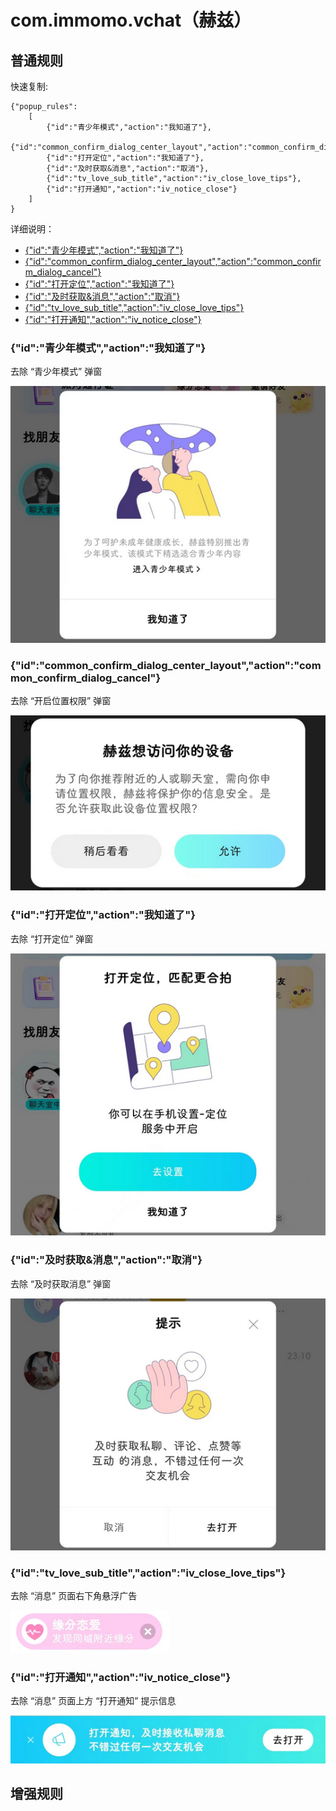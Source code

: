 # com.immomo.vchat（赫兹）

## 普通规则

快速复制:
```
{"popup_rules":
    [
        {"id":"青少年模式","action":"我知道了"},
        {"id":"common_confirm_dialog_center_layout","action":"common_confirm_dialog_cancel"},
        {"id":"打开定位","action":"我知道了"},
        {"id":"及时获取&消息","action":"取消"},
        {"id":"tv_love_sub_title","action":"iv_close_love_tips"},
        {"id":"打开通知","action":"iv_notice_close"}
    ]
}
```
详细说明：
- [{"id":"青少年模式","action":"我知道了"}](#id青少年模式action我知道了)
- [{"id":"common_confirm_dialog_center_layout","action":"common_confirm_dialog_cancel"}](#idcommon_confirm_dialog_center_layoutactioncommon_confirm_dialog_cancel)
- [{"id":"打开定位","action":"我知道了"}](#id打开定位action我知道了)
- [{"id":"及时获取&消息","action":"取消"}](#id及时获取消息action取消)
- [{"id":"tv_love_sub_title","action":"iv_close_love_tips"}](#idtv_love_sub_titleactioniv_close_love_tips)
- [{"id":"打开通知","action":"iv_notice_close"}](#id打开通知actioniv_notice_close)

### {"id":"青少年模式","action":"我知道了"}
去除 “青少年模式” 弹窗

![](./assets/青少年模式.jpg)

### {"id":"common_confirm_dialog_center_layout","action":"common_confirm_dialog_cancel"}
去除 “开启位置权限” 弹窗

![](./assets/开启位置权限.jpg)

### {"id":"打开定位","action":"我知道了"}
去除 “打开定位” 弹窗

![](./assets/打开定位.jpg)

### {"id":"及时获取&消息","action":"取消"}
去除 “及时获取消息” 弹窗

![](./assets/及时获取消息.jpg)

### {"id":"tv_love_sub_title","action":"iv_close_love_tips"}
去除 “消息” 页面右下角悬浮广告

![](./assets/消息页面右下角悬浮广告.jpg)

### {"id":"打开通知","action":"iv_notice_close"}
去除 “消息” 页面上方 “打开通知” 提示信息

![](./assets/消息页面打开通知提示信息.jpg)

## 增强规则
